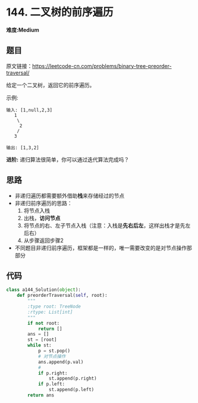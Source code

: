 # 144. 二叉树的前序遍历
**难度:Medium**
## 题目
原文链接：https://leetcode-cn.com/problems/binary-tree-preorder-traversal/

给定一个二叉树，返回它的前序遍历。

示例:
```
输入: [1,null,2,3]
   1
    \
     2
    /
   3

输出: [1,3,2]
```
**进阶:** 递归算法很简单，你可以通过迭代算法完成吗？

## 思路
* 非递归遍历都需要额外借助**栈**来存储经过的节点
* 非递归前序遍历的思路：
  1. 将节点入栈
  2. 出栈，**访问节点**
  3. 将节点的右、左子节点入栈（注意：入栈是**先右后左**，这样出栈才是先左后右）
  4. 从步骤返回步骤2
* 不同题目非递归前序遍历，框架都是一样的，唯一需要改变的是对节点操作那部分

## 代码
```python
class a144_Solution(object):
    def preorderTraversal(self, root):
        """
        :type root: TreeNode
        :rtype: List[int]
        """
        if not root:
            return []
        ans = []
        st = [root]
        while st:
            p = st.pop()
            # 对节点操作
            ans.append(p.val)
            #
            if p.right:
                st.append(p.right)
            if p.left:
                st.append(p.left)
        return ans
```
